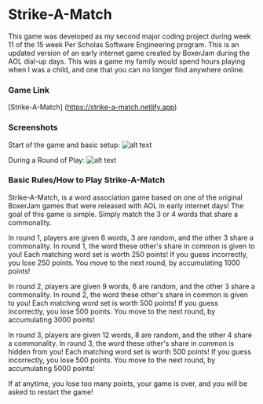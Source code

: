 # Strike-A-Match
This game was developed as my second major coding project during week 11 of the 15 week Per Scholas Software Engineering program. This is an updated version of an early internet game created by BoxerJam during the AOL dial-up days. This was a game my family would spend hours playing when I was a child, and one that you can no longer find anywhere online.

### Game Link

[Strike-A-Match] (https://strike-a-match.netlify.app)

### Screenshots

Start of the game and basic setup:
![alt text](https://i.imgur.com/bOYs8Lb.png)

During a Round of Play:
![alt text](https://i.imgur.com/g1k5OgI.png)



### Basic Rules/How to Play Strike-A-Match
Strike-A-Match, is a word association game based on one of the original BoxerJam games that were released with AOL in early internet days!
The goal of this game is simple. Simply match the 3 or 4 words that share a commonality.

In round 1, players are given 6 words, 3 are random, and the other 3 share a commonality. In round 1, the word these other's share in common is given to you! Each matching word set is worth 250 points! If you guess incorrectly, you lose 250 points. You move to the next round, by accumulating 1000 points! 

In round 2, players are given 9 words, 6 are random, and the other 3 share a commonality. In round 2, the word these other's share in common is given to you! Each matching word set is worth 500 points! If you guess incorrectly, you lose 500 points. You move to the next round, by accumulating 3000 points!
        
In round 3, players are given 12 words, 8 are random, and the other 4 share a commonality. In round 3, the word these other's share in common is hidden from you! Each matching word set is worth 500 points! If you guess incorrectly, you lose 500 points. You move to the next round, by accumulating 5000 points!

If at anytime, you lose too many points, your game is over, and you will be asked to restart the game!